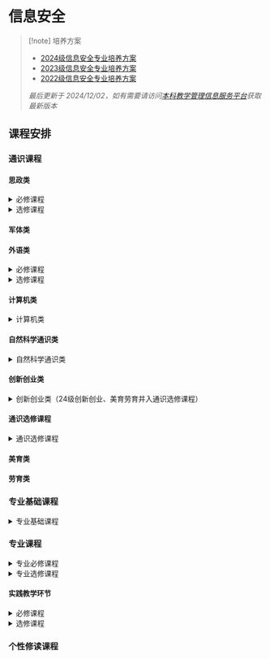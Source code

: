 

# 信息安全

> [!note] 培养方案
> - [2024级信息安全专业培养方案](2024级信息安全专业培养方案.pdf)
> - [2023级信息安全专业培养方案](2023级信息安全专业培养方案.pdf)
> - [2022级信息安全专业培养方案](2022级信息安全专业培养方案.pdf)
> 
> *最后更新于 2024/12/02，如有需要请访问[本科教学管理信息服务平台](http://zdbk.zju.edu.cn)获取最新版本*

## 课程安排

### 通识课程

#### 思政类

<details>
<summary>必修课程</summary>
<a><p style="font-size:16px;color:grey"> 形势与政策I</p></a>
<a><p style="font-size:16px;color:grey"> 中国近代史纲要</p></a>
<a><p style="font-size:16px;color:grey"> 思想道德与法治</p></a>
<a><p style="font-size:16px;color:grey"> 马克思主义基本原理</p></a>
<a><p style="font-size:16px;color:grey"> 习近平新时代特色社会主义思想概论</p></a>
<a><p style="font-size:16px;color:grey"> 毛泽东思想和中国特色社会主义理论体系概论</p></a>
<a><p style="font-size:16px;color:grey"> 形势与政策II</p></a>
</details>

<details>
<summary>选修课程</summary>
<a><p style="font-size:16px;color:grey"> 中国改革开放史</p></a>
<a><p style="font-size:16px;color:grey"> 新中国史</p></a>
<a><p style="font-size:16px;color:grey"> 中国共产党历史</p></a>
<a><p style="font-size:16px;color:grey"> 社会主义发展史</p></a>
</details>



#### 军体类

#### 外语类

<details>
<summary>必修课程</summary>
<a><p style="font-size:16px;color:grey"> 英语水平测试</p></a>
</details>

<details>
<summary>选修课程</summary>
<a><p style="font-size:16px;color:grey"> 大学英语III</p></a>
<a><p style="font-size:16px;color:grey"> 大学英语IV</p></a>
</details>



#### 计算机类

<details>
<summary>计算机类</summary>
<a><p style="font-size:16px;color:grey"> C程序设计基础及实验</p></a>
</details>

#### 自然科学通识类

<details>
<summary>自然科学通识类</summary>
<a><p style="font-size:16px;color:grey"> 微积分（甲）I</p></a>
<a><p style="font-size:16px;color:grey"> 线性代数（甲）</p></a>
<a><p style="font-size:16px;color:grey"> 大学物理（乙）I</p></a>
<a><p style="font-size:16px;color:grey"> 微积分（甲）II</p></a>
<a><p style="font-size:16px;color:grey"> 大学物理（乙）II</p></a>
<a><p style="font-size:16px;color:grey"> 大学物理实验</p></a>
</details>

#### 创新创业类

<details>
<summary>创新创业类（24级创新创业、美育劳育并入通识选修课程）</summary>
<a><p style="font-size:16px;color:grey"> 创业基础</p></a>
<a><p style="font-size:16px;color:grey"> 创业启程</p></a>
<a><p style="font-size:16px;color:grey"> 创业实践：从0到1</p></a>
<a><p style="font-size:16px;color:grey"> 大学生KAB创业基础</p></a>
<a><p style="font-size:16px;color:grey"> 职业生涯规划</p></a>
<a><p style="font-size:16px;color:grey"> 创业基础</p></a>
<a><p style="font-size:16px;color:grey"> 创新创业实践启蒙</p></a>
</details>

#### 通识选修课程

<details>
<summary>通识选修课程</summary>
<a><p style="font-size:16px;color:grey"> 创业基础</p></a>
<a><p style="font-size:16px;color:grey"> 通识核心课程</p></a>
<a><p style="font-size:16px;color:grey"> 博雅技艺</p></a>
<a><p style="font-size:16px;color:grey"> 中华传统</p></a>
<a><p style="font-size:16px;color:grey"> 世界文明</p></a>
<a><p style="font-size:16px;color:grey"> 当代社会</p></a>
<a><p style="font-size:16px;color:grey"> 文艺审美</p></a>
</details>



#### 美育类

#### 劳育类

### 专业基础课程

<details>
<summary>专业基础课程</summary>
<a><p style="font-size:16px;color:grey"> 数据结构基础</p></a>
<a><p style="font-size:16px;color:grey"> 面向对象程序设计</p></a>
<a><p style="font-size:16px;color:grey"> 数据结构基础</p></a>
</details>



### 专业课程

<details>
<summary>专业必修课程</summary>
<a><p style="font-size:16px;color:grey"> 信息安全原理与数学基础</p></a>
<a><p style="font-size:16px;color:grey"> 计算机系统I</p></a>
<a><p style="font-size:16px;color:grey"> 高级数据结构算法与分析</p></a>
<a><p style="font-size:16px;color:grey"> 计算机系统II</p></a>
<a><p style="font-size:16px;color:grey"> 数据安全与密码学基础</p></a>
<a><p style="font-size:16px;color:grey"> 计算机系统III</p></a>
<a><p style="font-size:16px;color:grey"> 隐私计算与数据合规</p></a>
<a><p style="font-size:16px;color:grey"> 计算机网络</p></a>
<a><p style="font-size:16px;color:grey"> 软件安全原理和实践</p></a>
<a><p style="font-size:16px;color:grey"> 网络安全原理与实践</p></a>
<a><p style="font-size:16px;color:grey"> 编译原理</p></a>
<a><p style="font-size:16px;color:grey"> 系统安全原理和实践</p></a>
<a><p style="font-size:16px;color:grey"> 无线与物联网安全基础</p></a>
</details>



<details>
<summary>专业选修课程</summary>
<a><p style="font-size:16px;color:grey"> 汇编语言</p></a>
<a><p style="font-size:16px;color:grey"> 数据库系统</p></a>
<a><p style="font-size:16px;color:grey"> 面向信息安全的信号处理</p></a>
<a><p style="font-size:16px;color:grey"> 密码学进阶</p></a>
<a><p style="font-size:16px;color:grey"> 人工智能伦理与安全</p></a>
<a><p style="font-size:16px;color:grey"> 人工智能安全</p></a>
<a><p style="font-size:16px;color:grey"> 硬件安全基础</p></a>
<a><p style="font-size:16px;color:grey"> 多媒体安全</p></a>
<a><p style="font-size:16px;color:grey"> 软件保护技术</p></a>
<a><p style="font-size:16px;color:grey"> 技术沟通</p></a>
<a><p style="font-size:16px;color:grey"> 计算机动画</p></a>
<a><p style="font-size:16px;color:grey"> 计算理论</p></a>
<a><p style="font-size:16px;color:grey"> 专题研讨</p></a>
<a><p style="font-size:16px;color:grey"> 编程语言原理</p></a>
<a><p style="font-size:16px;color:grey"> 量子计算理论基础与软件系统 </p></a>
<a><p style="font-size:16px;color:grey"> 区块链安全与数字货币原理</p></a>
<a><p style="font-size:16px;color:grey"> 职业发展规划讲座</p></a>
<a><p style="font-size:16px;color:grey"> 计算机科学思想史</p></a>
<a><p style="font-size:16px;color:grey"> 深度合成技术与电子取证</p></a>
<a><p style="font-size:16px;color:grey"> 社交网络安全与隐私</p></a>
<a><p style="font-size:16px;color:grey"> 科研实践I</p></a>
<a><p style="font-size:16px;color:grey"> 科研实践II </p></a>
<a><p style="font-size:16px;color:grey"> 计算机前沿技术讲座</p></a>
</details>




#### 实践教学环节

<details>
<summary>必修课程</summary>
<a><p style="font-size:16px;color:grey"> 课程综合实践II</p></a>
<a><p style="font-size:16px;color:grey"> 工程实践</p></a>
</details>



<details>
<summary>选修课程</summary>
<a><p style="font-size:16px;color:grey"> 计算机系统概论</p></a>
<a><p style="font-size:16px;color:grey"> 课程综合实践I</p></a>
</details>



### 个性修读课程



